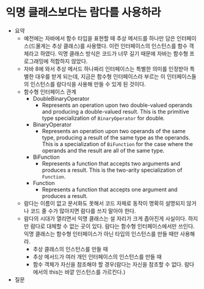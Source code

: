 # 익명 클래스보다는 람다를 사용하라

- 요약
  - 예전에는 자바에서 함수 타입을 표현할 때 추상 메서드를 하나만 담은 인터페이스(드물게는 추상 클래스)를 사용했다. 이런 인터페이스의 인스턴스를 함수 객체라고 하였다. 익명 클래스 방식은 코드가 너무 길기 때문에 자바는 함수형 프로그래밍에 적합하지 않았다.
  - 자바 8에 와서 추상 메서드 하나짜리 인터페이스는 특별한 의미를 인정받아 특별한 대우를 받게 되는데, 지금은 함수형 인터페이스라 부르는 이 인터페이스들의 인스턴스를 람다식을 사용해 만들 수 있게 된 것이다.
  - 함수형 인터페이스 관계
    - DoubleBinaryOperator
      - Represents an operation upon two double-valued operands and producing a double-valued result. This is the primitive type specialization of `BinaryOperator` for double.
    - BinaryOperator
      - Represents an operation upon two operands of the same type, producing a result of the same type as the operands. This is a specialization of `BiFunction` for the case where the operands and the result are all of the same type.
    - BiFunction
      - Represents a function that accepts two arguments and produces a result. This is the two-arity specialization of `Function`.
    - Function
      - Represents a function that accepts one argument and produces a result.
  - 람다는 이름이 없고 문서화도 못해서 코드 자체로 동작이 명확히 설명되지 않거나 코드 줄 수가 많아지면 람다를 쓰지 말아야 한다.
  - 람다의 시대가 열리면서 익명 클래스는 설 자리가 크게 좁아진게 사실이다. 하지만 람다로 대체할 수 없는 곳이 있다. 람다는 함수형 인터페이스에서만 쓰인다.익명 클래스는 함수형 인터페이스가 아닌 타입의 인스턴스를 만들 때만 사용해라.
    - 추상 클래스의 인스턴스를 만들 때
    - 추상 메서드가 여러 개인 인터페이스의 인스턴스를 만들 때
    - 함수 객체가 자신을 참조해야 할 경우(람다는 자신을 참조할 수 없다. 람다에서의 this는 바깥 인스턴스를 가르킨다.)
- 질문